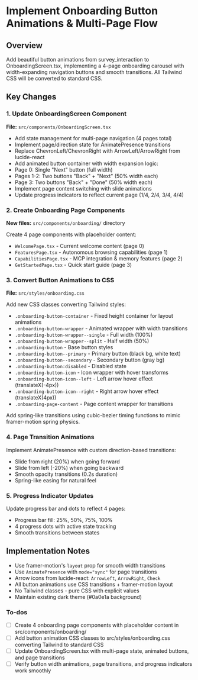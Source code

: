 <!-- b20af403-cf07-450e-9eee-85468113fb80 68767220-06e0-425b-a954-2b7438028916 -->
# Implement Onboarding Button Animations & Multi-Page Flow

## Overview

Add beautiful button animations from survey_interaction to OnboardingScreen.tsx, implementing a 4-page onboarding carousel with width-expanding navigation buttons and smooth transitions. All Tailwind CSS will be converted to standard CSS.

## Key Changes

### 1. Update OnboardingScreen Component

**File:** `src/components/OnboardingScreen.tsx`

- Add state management for multi-page navigation (4 pages total)
- Implement page/direction state for AnimatePresence transitions
- Replace ChevronLeft/ChevronRight with ArrowLeft/ArrowRight from lucide-react
- Add animated button container with width expansion logic:
- Page 0: Single "Next" button (full width)
- Pages 1-2: Two buttons "Back" + "Next" (50% width each)
- Page 3: Two buttons "Back" + "Done" (50% width each)
- Implement page content switching with slide animations
- Update progress indicators to reflect current page (1/4, 2/4, 3/4, 4/4)

### 2. Create Onboarding Page Components

**New files:** `src/components/onboarding/` directory

Create 4 page components with placeholder content:

- `WelcomePage.tsx` - Current welcome content (page 0)
- `FeaturesPage.tsx` - Autonomous browsing capabilities (page 1)
- `CapabilitiesPage.tsx` - MCP integration & memory features (page 2)
- `GetStartedPage.tsx` - Quick start guide (page 3)

### 3. Convert Button Animations to CSS

**File:** `src/styles/onboarding.css`

Add new CSS classes converting Tailwind styles:

- `.onboarding-button-container` - Fixed height container for layout animations
- `.onboarding-button-wrapper` - Animated wrapper with width transitions
- `.onboarding-button-wrapper--single` - Full width (100%)
- `.onboarding-button-wrapper--split` - Half width (50%)
- `.onboarding-button` - Base button styles
- `.onboarding-button--primary` - Primary button (black bg, white text)
- `.onboarding-button--secondary` - Secondary button (gray bg)
- `.onboarding-button:disabled` - Disabled state
- `.onboarding-button-icon` - Icon wrapper with hover transforms
- `.onboarding-button-icon--left` - Left arrow hover effect (translateX(-4px))
- `.onboarding-button-icon--right` - Right arrow hover effect (translateX(4px))
- `.onboarding-page-content` - Page content wrapper for transitions

Add spring-like transitions using cubic-bezier timing functions to mimic framer-motion spring physics.

### 4. Page Transition Animations

Implement AnimatePresence with custom direction-based transitions:

- Slide from right (20%) when going forward
- Slide from left (-20%) when going backward
- Smooth opacity transitions (0.2s duration)
- Spring-like easing for natural feel

### 5. Progress Indicator Updates

Update progress bar and dots to reflect 4 pages:

- Progress bar fill: 25%, 50%, 75%, 100%
- 4 progress dots with active state tracking
- Smooth transitions between states

## Implementation Notes

- Use framer-motion's `layout` prop for smooth width transitions
- Use `AnimatePresence` with `mode="sync"` for page transitions
- Arrow icons from lucide-react: `ArrowLeft`, `ArrowRight`, `Check`
- All button animations use CSS transitions + framer-motion layout
- No Tailwind classes - pure CSS with explicit values
- Maintain existing dark theme (#0a0e1a background)

### To-dos

- [ ] Create 4 onboarding page components with placeholder content in src/components/onboarding/
- [ ] Add button animation CSS classes to src/styles/onboarding.css converting Tailwind to standard CSS
- [ ] Update OnboardingScreen.tsx with multi-page state, animated buttons, and page transitions
- [ ] Verify button width animations, page transitions, and progress indicators work smoothly